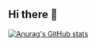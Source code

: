 ## Hi there 👋
[![Anurag's GitHub stats](https://github-readme-stats.vercel.app/api?username=Aqamoe)](https://github.com/Aqamoe/github-readme-stats)
<!--
**Aqamoe/Aqamoe** is a ✨ _special_ ✨ repository because its `README.md` (this file) appears on your GitHub profile.

Here are some ideas to get you started:

- 🔭 I’m currently working on ...
- 🌱 I’m currently learning ...
- 👯 I’m looking to collaborate on ...
- 🤔 I’m looking for help with ...
- 💬 Ask me about ...
- 📫 How to reach me: ...
- 😄 Pronouns: ...
- ⚡ Fun fact: ...
-->
